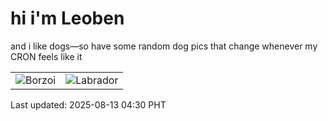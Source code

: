 # hi i'm Leoben

and i like dogs—so have some random dog pics that change whenever my CRON feels like it

|  |  |
|--------|----------|
| ![Borzoi](https://random-dog-vercel.vercel.app/api/random-borzoi?v=1755030635) | ![Labrador](https://random-dog-vercel.vercel.app/api/random-labrador?v=1755030635) |

Last updated: 2025-08-13 04:30 PHT
